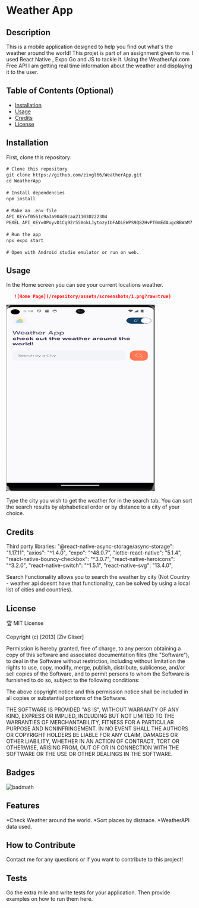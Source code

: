 
# Weather App

## Description

This is a mobile application designed to help you find out what's the weather around the world! 
This projet is part of an assignment given to me. I used React Native , Expo Go and JS to tackle it.
Using the WeatherApi.com Free API I am getting real time information about the weather and displaying it to the user.

## Table of Contents (Optional)

- [Installation](#installation)
- [Usage](#usage)
- [Credits](#credits)
- [License](#license)
  

## Installation

First, clone this repository:

```
# Clone this repository
git clone https://github.com/zivgl66/WeatherApp.git
cd WeatherApp

# Install dependencies
npm install

# Make an .env file
API_KEY=f0561c9a3a904d9caa211030222304
PEXEL_API_KEY=0PoyvD1Cg92r55XokLJytozyIbFADiEWPS9Q82HvPT0mEdAugcBBWaM7

# Run the app
npx expo start

# Open with Android studio emulator or run on web.

```

## Usage

In the Home screen you can see your current locations weather. 
 ```md
    ![Home Page](/repository/assets/screenshots/1.png?raw=true)
 ```
<img src="https://github.com/Zivgl66/WeatherApp/blob/main/assets/screenshots/1.png" height="500" width="400" >

Type the city you wish to get the weather for in the search tab.
You can sort the search results by alphabetical order or by distance to a city of your choice.


## Credits

Third party libraries:
"@react-native-async-storage/async-storage": "1.17.11",
"axios": "^1.4.0",
"expo": "^48.0.7",
"lottie-react-native": "5.1.4",
"react-native-bouncy-checkbox": "^3.0.7",
"react-native-heroicons": "^3.2.0",
"react-native-switch": "^1.5.1",
"react-native-svg": "13.4.0",







Search Functionality allows you to search the weather by city (Not Country - weather api doesnt have that functionality, can be solved by using a local list of cities and countries).

## License

🏆 MIT License

Copyright (c) [2013] [Ziv Gliser]

Permission is hereby granted, free of charge, to any person obtaining a copy
of this software and associated documentation files (the "Software"), to deal
in the Software without restriction, including without limitation the rights
to use, copy, modify, merge, publish, distribute, sublicense, and/or sell
copies of the Software, and to permit persons to whom the Software is
furnished to do so, subject to the following conditions:

The above copyright notice and this permission notice shall be included in all
copies or substantial portions of the Software.

THE SOFTWARE IS PROVIDED "AS IS", WITHOUT WARRANTY OF ANY KIND, EXPRESS OR
IMPLIED, INCLUDING BUT NOT LIMITED TO THE WARRANTIES OF MERCHANTABILITY,
FITNESS FOR A PARTICULAR PURPOSE AND NONINFRINGEMENT. IN NO EVENT SHALL THE
AUTHORS OR COPYRIGHT HOLDERS BE LIABLE FOR ANY CLAIM, DAMAGES OR OTHER
LIABILITY, WHETHER IN AN ACTION OF CONTRACT, TORT OR OTHERWISE, ARISING FROM,
OUT OF OR IN CONNECTION WITH THE SOFTWARE OR THE USE OR OTHER DEALINGS IN THE
SOFTWARE.

## Badges

![badmath](https://img.shields.io/github/languages/top/lernantino/badmath)


## Features

*Check Weather around the world.
*Sort places by distnace.
*WeatherAPI data used.

## How to Contribute

Contact me for any questions or if you want to contribute to this project!

## Tests

Go the extra mile and write tests for your application. Then provide examples on how to run them here.
